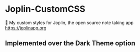 # Joplin-CustomCSS
📝 My custom styles for Joplin, the open source note taking app https://joplinapp.org

## Implemented over the Dark Theme option
